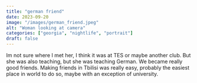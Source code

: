 ```yaml
---
title: "german friend"
date: 2023-09-20
image: "/images/german_friend.jpeg"
alt: "Woman looking at camera"
categories: ["georgia", "nightlife", "portrait"]
draft: false
---
```


Im not sure where I met her, I think it was at TES or maybe another club. But she was also teaching, but she was teaching German. We became really good friends. Making friends in Tbilisi was really easy, probably the easiest place in world to do so, maybe with an exception of university. 